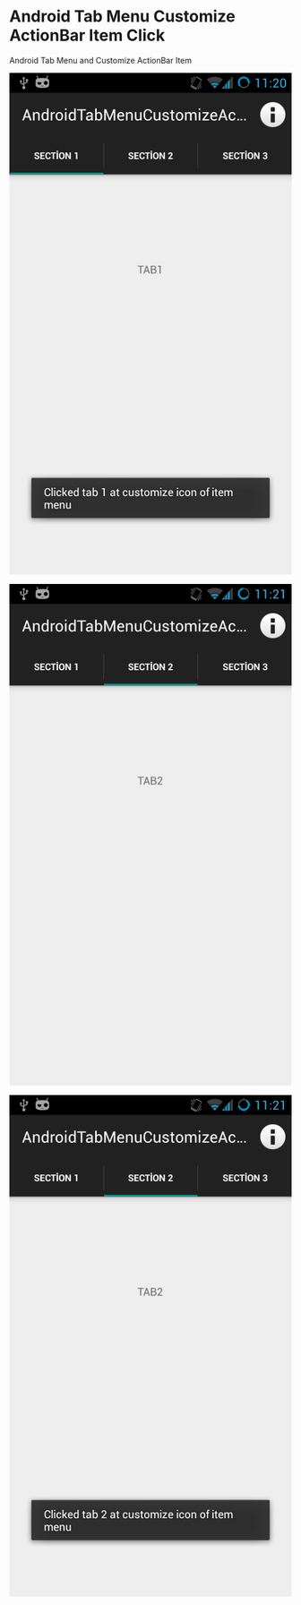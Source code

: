 # Android Tab Menu Customize ActionBar Item Click
Android Tab Menu  and  Customize ActionBar Item 

![alt tag](https://github.com/harunkor/AndroidTabMenuCustomizeActionBarItemClick/blob/master/device-2015-03-05-112051.png)

![alt tag](https://github.com/harunkor/AndroidTabMenuCustomizeActionBarItemClick/blob/master/device-2015-03-05-112108.png)

![alt tag](https://github.com/harunkor/AndroidTabMenuCustomizeActionBarItemClick/blob/master/device-2015-03-05-112136.png)
